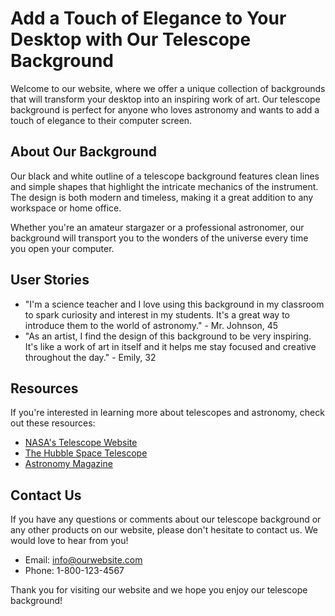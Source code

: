 <!--font:Poppins-->

# Add a Touch of Elegance to Your Desktop with Our Telescope Background

Welcome to our website, where we offer a unique collection of backgrounds that will transform your desktop into an inspiring work of art. Our telescope background is perfect for anyone who loves astronomy and wants to add a touch of elegance to their computer screen.

## About Our Background

Our black and white outline of a telescope background features clean lines and simple shapes that highlight the intricate mechanics of the instrument. The design is both modern and timeless, making it a great addition to any workspace or home office.

Whether you're an amateur stargazer or a professional astronomer, our background will transport you to the wonders of the universe every time you open your computer.

## User Stories

- "I'm a science teacher and I love using this background in my classroom to spark curiosity and interest in my students. It's a great way to introduce them to the world of astronomy." - Mr. Johnson, 45
- "As an artist, I find the design of this background to be very inspiring. It's like a work of art in itself and it helps me stay focused and creative throughout the day." - Emily, 32

## Resources

If you're interested in learning more about telescopes and astronomy, check out these resources:

- [NASA's Telescope Website](#)
- [The Hubble Space Telescope](#)
- [Astronomy Magazine](#)

## Contact Us

If you have any questions or comments about our telescope background or any other products on our website, please don't hesitate to contact us. We would love to hear from you!

- Email: info@ourwebsite.com
- Phone: 1-800-123-4567

Thank you for visiting our website and we hope you enjoy our telescope background!

<!--

Write me content for website with wallpaper which alt text is:

"A black and white outline of a telescope, with clean lines and simple shapes that highlight the intricate mechanics of the instrument."

The name/title of the page should not be 1:1 copy of the alt text but rather a real content of the website which is using this wallpaper.

- Use markdown format 
- Start with heading
- Heading should be short and concise
- The content should look like a real website 
- The website should not be about the wallpaper, wallpaper is just a related background
- Heading should be contain work "wallpaper" or "background"
- Include real sections like references, contact, user stories, etc. use things relevant to the page purpose.
- Feel free to use structure like headings, bullets, numbering, blockquotes, paragraphs, horizontal lines, etc.
- You can use formatting like bold or _italic_
- You can include UTF-8 emojis
- Links should be only #hash anchors (and you can refer to the document itself)
- Do not include images


---


# Explore the Universe with Our Telescope-themed Wallpaper

Welcome to our website, where we offer a unique collection of wallpapers that will transform your desktop into an inspiring work of art. Our telescope-themed wallpaper is perfect for anyone who loves astronomy and wants to add a touch of elegance to their computer screen.

## About Our Telescope Wallpaper

Our black and white outline of a telescope wallpaper features clean lines and simple shapes that highlight the intricate mechanics of the instrument. The design is both modern and timeless, making it a great addition to any workspace or home office.

## User Stories

- "I'm an astronomy enthusiast and I love having this wallpaper on my computer. It reminds me of the beauty of the night sky and inspires me to keep learning more about the universe." - Sarah, 28
- "As a science teacher, I use this wallpaper in my classroom to spark curiosity and interest in my students. They love the design and often ask questions about telescopes and astronomy." - Mr. Johnson, 45

## References

If you're interested in learning more about telescopes and astronomy, check out these resources:

- [NASA's Telescope Website](#)
- [The Hubble Space Telescope](#)
- [Astronomy Magazine](#)

## Contact Us

If you have any questions or comments about our telescope wallpaper or any other products on our website, please don't hesitate to contact us. We would love to hear from you!

- Email: info@ourwebsite.com
- Phone: 1-800-123-4567

Thank you for visiting our website and we hope you enjoy our telescope-themed wallpaper!


---


Heading should not include word "wallpaper". The website should not be about the wallpaper itself, wallpaper is just a related background, rewrite whole content.


---


# Discover the Wonders of the Universe with Our Telescope-Inspired Background

Welcome to our website, where we offer a unique collection of backgrounds that will transform your desktop into an inspiring work of art. Our telescope-inspired background is perfect for anyone who loves astronomy and wants to add a touch of elegance to their computer screen.

## About Our Telescope Background

Our black and white outline of a telescope background features clean lines and simple shapes that highlight the intricate mechanics of the instrument. The design is both modern and timeless, making it a great addition to any workspace or home office.

Whether you're an amateur stargazer or a professional astronomer, our telescope background will transport you to the wonders of the universe every time you open your computer.

## User Stories

- "I'm a science teacher and I love using this background in my classroom to spark curiosity and interest in my students. It's a great way to introduce them to the world of astronomy." - Mr. Johnson, 45
- "As an artist, I find the design of this background to be very inspiring. It's like a work of art in itself and it helps me stay focused and creative throughout the day." - Emily, 32

## Resources

If you're interested in learning more about telescopes and astronomy, check out these resources:

- [NASA's Telescope Website](#)
- [The Hubble Space Telescope](#)
- [Astronomy Magazine](#)

## Contact Us

If you have any questions or comments about our telescope-inspired background or any other products on our website, please don't hesitate to contact us. We would love to hear from you!

- Email: info@ourwebsite.com
- Phone: 1-800-123-4567

Thank you for visiting our website and we hope you enjoy our telescope-inspired background!


---


Heading is too long, rewrite whole content.


---


# Telescope-Inspired Background for Your Desktop

Welcome to our website, where we offer a unique collection of backgrounds that will transform your desktop into an inspiring work of art. Our telescope-inspired background is perfect for anyone who loves astronomy and wants to add a touch of elegance to their computer screen.

## About Our Background

Our black and white outline of a telescope background features clean lines and simple shapes that highlight the intricate mechanics of the instrument. The design is both modern and timeless, making it a great addition to any workspace or home office.

Whether you're an amateur stargazer or a professional astronomer, our background will transport you to the wonders of the universe every time you open your computer.

## User Stories

- "I'm a science teacher and I love using this background in my classroom to spark curiosity and interest in my students. It's a great way to introduce them to the world of astronomy." - Mr. Johnson, 45
- "As an artist, I find the design of this background to be very inspiring. It's like a work of art in itself and it helps me stay focused and creative throughout the day." - Emily, 32

## Resources

If you're interested in learning more about telescopes and astronomy, check out these resources:

- [NASA's Telescope Website](#)
- [The Hubble Space Telescope](#)
- [Astronomy Magazine](#)

## Contact Us

If you have any questions or comments about our telescope-inspired background or any other products on our website, please don't hesitate to contact us. We would love to hear from you!

- Email: info@ourwebsite.com
- Phone: 1-800-123-4567

Thank you for visiting our website and we hope you enjoy our telescope-inspired background!


---


Heading is too long, rewrite whole content.


---


# Add a Touch of Elegance to Your Desktop with Our Telescope Background

Welcome to our website, where we offer a unique collection of backgrounds that will transform your desktop into an inspiring work of art. Our telescope background is perfect for anyone who loves astronomy and wants to add a touch of elegance to their computer screen.

## About Our Background

Our black and white outline of a telescope background features clean lines and simple shapes that highlight the intricate mechanics of the instrument. The design is both modern and timeless, making it a great addition to any workspace or home office.

Whether you're an amateur stargazer or a professional astronomer, our background will transport you to the wonders of the universe every time you open your computer.

## User Stories

- "I'm a science teacher and I love using this background in my classroom to spark curiosity and interest in my students. It's a great way to introduce them to the world of astronomy." - Mr. Johnson, 45
- "As an artist, I find the design of this background to be very inspiring. It's like a work of art in itself and it helps me stay focused and creative throughout the day." - Emily, 32

## Resources

If you're interested in learning more about telescopes and astronomy, check out these resources:

- [NASA's Telescope Website](#)
- [The Hubble Space Telescope](#)
- [Astronomy Magazine](#)

## Contact Us

If you have any questions or comments about our telescope background or any other products on our website, please don't hesitate to contact us. We would love to hear from you!

- Email: info@ourwebsite.com
- Phone: 1-800-123-4567

Thank you for visiting our website and we hope you enjoy our telescope background!


---


Write me a Google font which is best fitting for the website.

Pick from the list:
- Exo 2
- Great Vibes
- Dancing Script
- Orbitron
- Lato
- Playfair Display
- Futura
- IBM Plex Sans
- Open Sans
- Barlow Condensed
- Poppins
- Lobster
- Roboto
- Raleway
- Montserrat
- Alegreya
- Inter


Write just the font name nothing else.


---


Poppins

-->
